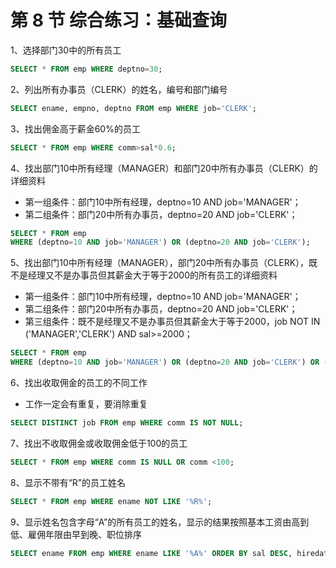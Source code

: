 # 第 8 节 综合练习：基础查询

1、选择部门30中的所有员工

```sql
SELECT * FROM emp WHERE deptno=30;
```

2、列出所有办事员（CLERK）的姓名，编号和部门编号

```sql
SELECT ename, empno, deptno FROM emp WHERE job='CLERK';
```

3、找出佣金高于薪金60%的员工

```sql
SELECT * FROM emp WHERE comm>sal*0.6;
```

4、找出部门10中所有经理（MANAGER）和部门20中所有办事员（CLERK）的详细资料

* 第一组条件：部门10中所有经理，deptno=10 AND job='MANAGER'；
* 第二组条件：部门20中所有办事员，deptno=20 AND job='CLERK'；

```sql
SELECT * FROM emp 
WHERE (deptno=10 AND job='MANAGER') OR (deptno=20 AND job='CLERK');
```

5、找出部门10中所有经理（MANAGER），部门20中所有办事员（CLERK），既不是经理又不是办事员但其薪金大于等于2000的所有员工的详细资料

* 第一组条件：部门10中所有经理，deptno=10 AND job='MANAGER'；
* 第二组条件：部门20中所有办事员，deptno=20 AND job='CLERK'；
* 第三组条件：既不是经理又不是办事员但其薪金大于等于2000，job NOT IN ('MANAGER','CLERK') AND sal>=2000；

```sql
SELECT * FROM emp 
WHERE (deptno=10 AND job='MANAGER') OR (deptno=20 AND job='CLERK') OR (job NOT IN ('MANAGER','CLERK') AND sal>=2000);
```

6、找出收取佣金的员工的不同工作

* 工作一定会有重复，要消除重复

```sql
SELECT DISTINCT job FROM emp WHERE comm IS NOT NULL;
```

7、找出不收取佣金或收取佣金低于100的员工

```sql
SELECT * FROM emp WHERE comm IS NULL OR comm <100;
```

8、显示不带有“R”的员工姓名

```sql
SELECT * FROM emp WHERE ename NOT LIKE '%R%';
```

9、显示姓名包含字母“A”的所有员工的姓名，显示的结果按照基本工资由高到低、雇佣年限由早到晚、职位排序

```sql
SELECT ename FROM emp WHERE ename LIKE '%A%' ORDER BY sal DESC, hiredate, job;
```